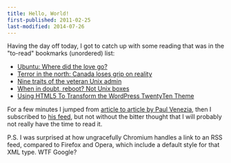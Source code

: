 ```yaml
---
title: Hello, World!
first-published: 2011-02-25
last-modified: 2014-07-26
---
```


Having the day off today, I got to catch up with some reading that was in the 
"to-read" bookmarks (unordered) list:

*   [Ubuntu: Where did the love go?](http://itmanagement.earthweb.com/osrc/article.php/3925641/Ubuntu-Where-Did-the-Love-Go.htm)
*   [Terror in the north: Canada loses grip on reality](https://www.infoworld.com/article/2623338/terror-in-the-north--canada-loses-grip-on-reality.html)
*   [Nine traits of the veteran Unix admin](https://www.infoworld.com/article/2623488/nine-traits-of-the-veteran-unix-admin.html)
*   [When in doubt, reboot? Not Unix boxes](https://www.infoworld.com/article/2623441/when-in-doubt--reboot--not-unix-boxes.html)
*   [Using HTML5 To Transform the WordPress TwentyTen Theme](http://www.smashingmagazine.com/2011/02/22/using-html5-to-transform-wordpress-twentyten-theme/)

For a few minutes I jumped from [article to article by Paul Venezia](http://www.infoworld.com/d/data-center/blogs), 
then I subscribed to [his feed](http://www.infoworld.com/blogs/paul-venezia/feed), 
but not without the bitter thought that I will probably not really have the 
time to read it.

P.S. I was surprised at how ungracefully Chromium handles a link to an RSS 
feed, compared to Firefox and Opera, which include a default style for that 
XML type. WTF Google?
